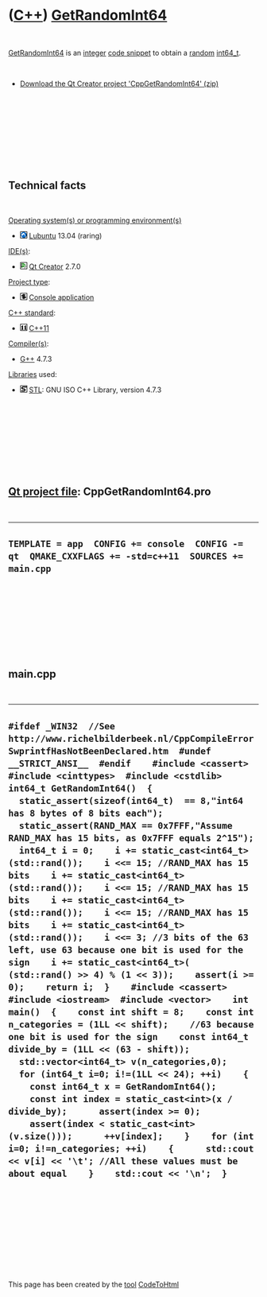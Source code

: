 
 

 

 

 

 

([C++](Cpp.md)) [GetRandomInt64](CppGetRandomInt64.md)
========================================================

 

[GetRandomInt64](CppGetRandomInt64.md) is an [integer](CppInt.md)
[code snippet](CppCodeSnippets.md) to obtain a [random](CppRandom.md)
[int64\_t](CppInt64_t.md).

 

-   [Download the Qt Creator project
    'CppGetRandomInt64' (zip)](CppGetRandomInt64.zip)

 

 

 

 

 

Technical facts
---------------

 

[Operating system(s) or programming environment(s)](CppOs.md)

-   ![Lubuntu](PicLubuntu.png) [Lubuntu](CppLubuntu.md) 13.04 (raring)

[IDE(s)](CppIde.md):

-   ![Qt Creator](PicQtCreator.png) [Qt Creator](CppQtCreator.md) 2.7.0

[Project type](CppQtProjectType.md):

-   ![console](PicConsole.png) [Console
    application](CppConsoleApplication.md)

[C++ standard](CppStandard.md):

-   ![C++11](PicCpp11.png) [C++11](Cpp11.md)

[Compiler(s)](CppCompiler.md):

-   [G++](CppGpp.md) 4.7.3

[Libraries](CppLibrary.md) used:

-   ![STL](PicStl.png) [STL](CppStl.md): GNU ISO C++ Library, version
    4.7.3

 

 

 

 

 

[Qt project file](CppQtProjectFile.md): CppGetRandomInt64.pro
--------------------------------------------------------------

 

  ----------------------------------------------------------------------------------------------------------
  ` TEMPLATE = app  CONFIG += console  CONFIG -= qt  QMAKE_CXXFLAGS += -std=c++11  SOURCES += main.cpp   `
  ----------------------------------------------------------------------------------------------------------

 

 

 

 

 

main.cpp
--------

 

  ---------------------------------------------------------------------------------------------------------------------------------------------------------------------------------------------------------------------------------------------------------------------------------------------------------------------------------------------------------------------------------------------------------------------------------------------------------------------------------------------------------------------------------------------------------------------------------------------------------------------------------------------------------------------------------------------------------------------------------------------------------------------------------------------------------------------------------------------------------------------------------------------------------------------------------------------------------------------------------------------------------------------------------------------------------------------------------------------------------------------------------------------------------------------------------------------------------------------------------------------------------------------------------------------------------------------------------------------------------------------------------------------------------------------------------------------------------------------------------------------------------------------------------------------------------------------------------------------------------
  ` #ifdef _WIN32  //See http://www.richelbilderbeek.nl/CppCompileErrorSwprintfHasNotBeenDeclared.htm  #undef __STRICT_ANSI__  #endif    #include <cassert>  #include <cinttypes>  #include <cstdlib>    int64_t GetRandomInt64()  {    static_assert(sizeof(int64_t)  == 8,"int64 has 8 bytes of 8 bits each");    static_assert(RAND_MAX == 0x7FFF,"Assume RAND_MAX has 15 bits, as 0x7FFF equals 2^15");    int64_t i = 0;    i += static_cast<int64_t>(std::rand());    i <<= 15; //RAND_MAX has 15 bits    i += static_cast<int64_t>(std::rand());    i <<= 15; //RAND_MAX has 15 bits    i += static_cast<int64_t>(std::rand());    i <<= 15; //RAND_MAX has 15 bits    i += static_cast<int64_t>(std::rand());    i <<= 3; //3 bits of the 63 left, use 63 because one bit is used for the sign    i += static_cast<int64_t>( (std::rand() >> 4) % (1 << 3));    assert(i >= 0);    return i;  }    #include <cassert>  #include <iostream>  #include <vector>    int main()  {    const int shift = 8;    const int n_categories = (1LL << shift);    //63 because one bit is used for the sign    const int64_t divide_by = (1LL << (63 - shift));    std::vector<int64_t> v(n_categories,0);    for (int64_t i=0; i!=(1LL << 24); ++i)    {      const int64_t x = GetRandomInt64();      const int index = static_cast<int>(x / divide_by);      assert(index >= 0);      assert(index < static_cast<int>(v.size()));      ++v[index];    }    for (int i=0; i!=n_categories; ++i)    {      std::cout << v[i] << '\t'; //All these values must be about equal    }    std::cout << '\n';  } `
  ---------------------------------------------------------------------------------------------------------------------------------------------------------------------------------------------------------------------------------------------------------------------------------------------------------------------------------------------------------------------------------------------------------------------------------------------------------------------------------------------------------------------------------------------------------------------------------------------------------------------------------------------------------------------------------------------------------------------------------------------------------------------------------------------------------------------------------------------------------------------------------------------------------------------------------------------------------------------------------------------------------------------------------------------------------------------------------------------------------------------------------------------------------------------------------------------------------------------------------------------------------------------------------------------------------------------------------------------------------------------------------------------------------------------------------------------------------------------------------------------------------------------------------------------------------------------------------------------------------

 

 

 

 

 

 

This page has been created by the [tool](Tools.md)
[CodeToHtml](ToolCodeToHtml.md)
